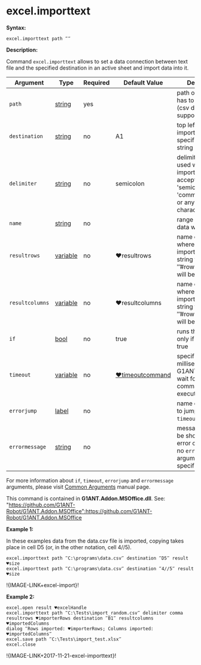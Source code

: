 # excel.importtext

**Syntax:**

```G1ANT
excel.importtext path ‴‴ 

```

**Description:**

Command `excel.importtext` allows to set a data connection between text file and the specified destination in an active sheet and import data into it. 

| Argument | Type | Required | Default Value | Description |
| -------- | ---- | -------- | ------------- | ----------- |
|`path`| [string](https://github.com/G1ANT-Robot/G1ANT.Manual/blob/master/G1ANT-Language/Structures/bool.md) | yes | | path of a file that has to be imported (csv data format is supported) |
|`destination`| [string](https://github.com/G1ANT-Robot/G1ANT.Manual/blob/master/G1ANT-Language/Structures/bool.md) | no | A1 | top left cell area of imported data, specified as either string or point |
|`delimiter`| [string](https://github.com/G1ANT-Robot/G1ANT.Manual/blob/master/G1ANT-Language/Structures/bool.md) | no | semicolon | delimiter to be used while importing data, accepts 'tab', 'semicolon', 'comma', 'space' or any other character |
|`name`| [string](https://github.com/G1ANT-Robot/G1ANT.Manual/blob/master/G1ANT-Language/Structures/bool.md) | no|  | range name where data will be placed|
|`resultrows`| [variable](https://github.com/G1ANT-Robot/G1ANT.Manual/blob/master/G1ANT-Language/Special-Characters/variable.md) | no | ♥resultrows | name of variable where size of imported data, string formated as ‴#rows,#columns‴ will be stored |
|`resultcolumns`| [variable](https://github.com/G1ANT-Robot/G1ANT.Manual/blob/master/G1ANT-Language/Special-Characters/variable.md) | no | ♥resultcolumns | name of variable where size of imported data, string formated as ‴#rows,#columns‴ will be stored |
|`if`| [bool](https://github.com/G1ANT-Robot/G1ANT.Manual/blob/master/G1ANT-Language/Structures/bool.md) | no | true | runs the command only if condition is true |
|`timeout`| [variable](https://github.com/G1ANT-Robot/G1ANT.Manual/blob/master/G1ANT-Language/Special-Characters/variable.md) | no | [♥timeoutcommand](https://github.com/G1ANT-Robot/G1ANT.Manual/blob/master/G1ANT-Language/Variables/Special-Variables.md)  | specifies time in milliseconds for G1ANT.Robot to wait for the command to be executed |
|`errorjump` | [label](https://github.com/G1ANT-Robot/G1ANT.Manual/blob/master/G1ANT-Language/Structures/bool.md) | no |  | name of the label to jump to if given `timeout` expires |
|`errormessage`| [string](https://github.com/G1ANT-Robot/G1ANT.Manual/blob/master/G1ANT-Language/Structures/bool.md) | no |  | message that will be shown in case error occurs and no `errorjump` argument is specified |

For more information about `if`, `timeout`, `errorjump` and `errormessage` arguments, please visit [Common Arguments](https://github.com/G1ANT-Robot/G1ANT.Manual/blob/master/G1ANT-Language/Common-Arguments.md)  manual page.

This command is contained in **G1ANT.Addon.MSOffice.dll**.
See: "https://github.com/G1ANT-Robot/G1ANT.Addon.MSOffice":https://github.com/G1ANT-Robot/G1ANT.Addon.MSOffice

**Example 1:**

In these examples data from the data.csv file is imported, copying takes place in cell D5 (or, in the other notation, cell 4//5).

```G1ANT
excel.importtext path ‴C:\programs\data.csv‴ destination ‴D5‴ result ♥size
excel.importtext path ‴C:\programs\data.csv‴ destination ‴4//5‴ result ♥size

```

!{IMAGE-LINK+excel-import}! 

**Example 2:**

```G1ANT
excel.open result ♥excelHandle
excel.importtext path ‴C:\Tests\import_random.csv‴ delimiter comma resultrows ♥importerRows destination ‴B1‴ resultcolumns ♥importedColumns
dialog ‴Rows imported: ♥importerRows; Columns imported: ♥importedColumns‴
excel.save path ‴C:\Tests\import_test.xlsx‴
excel.close

```

!{IMAGE-LINK+2017-11-21-excel-importtext}!